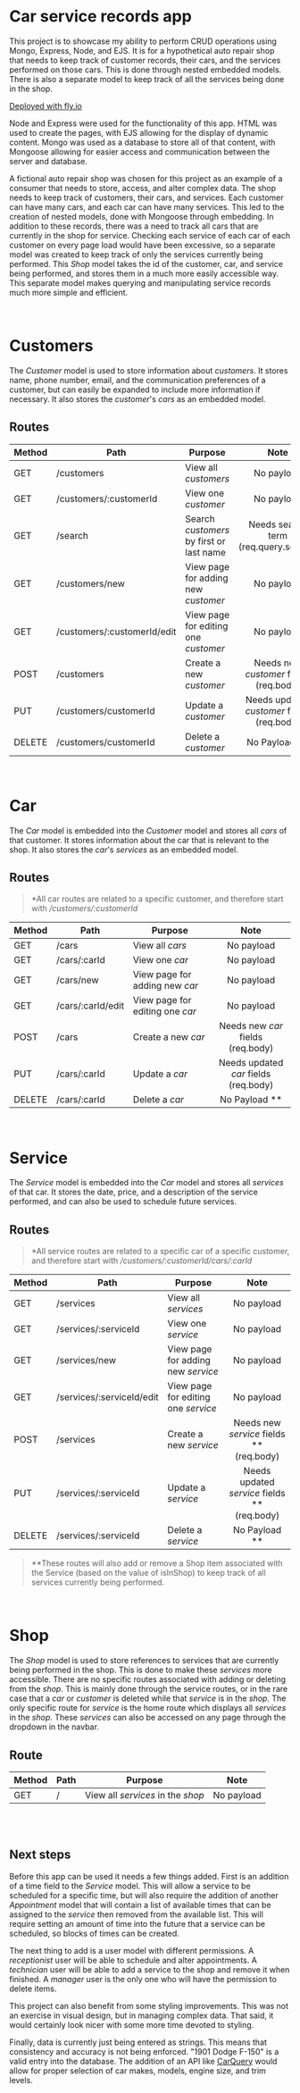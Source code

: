 # Car service records app

This project is to showcase my ability to perform CRUD operations using Mongo, Express, Node, and EJS. It is for a hypothetical auto repair shop that needs to keep track of customer records, their cars, and the services performed on those cars. This is done through nested embedded models. There is also a separate model to keep track of all the services being done in the shop.

[Deployed with fly.io](https://calcifer-project2.fly.dev/)

Node and Express were used for the functionality of this app. HTML was used to create the pages, with EJS allowing for the display of dynamic content. Mongo was used as a database to store all of that content, with Mongoose allowing for easier access and communication between the server and database.

A fictional auto repair shop was chosen for this project as an example of a consumer that needs to store, access, and alter complex data. The shop needs to keep track of customers, their cars, and services. Each customer can have many cars, and each car can have many services. This led to the creation of nested models, done with Mongoose through embedding. In addition to these records, there was a need to track all cars that are currently in the shop for service. Checking each service of each car of each customer on every page load would have been excessive, so a separate model was created to keep track of only the services currently being performed. This _Shop_ model takes the id of the customer, car, and service being performed, and stores them in a much more easily accessible way. This separate model makes querying and manipulating service records much more simple and efficient.

<br />

# Customers

The _Customer_ model is used to store information about _customers_. It stores name, phone number, email, and the communication preferences of a customer, but can easily be expanded to include more information if necessary. It also stores the _customer_'s _cars_ as an embedded model.

## Routes

Method | Path  | Purpose | Note
-----------|------------------|------------------|:---:
GET     | /customers | View all _customers_ | No payload
GET     | /customers/:customerId | View one _customer_ | No payload
GET     | /search | Search _customers_ by first or last name | Needs search term<br>(req.query.search)
GET     | /customers/new | View page for adding new _customer_ | No payload
GET     | /customers/:customerId/edit | View page for editing one _customer_ | No payload
POST    | /customers | Create a new _customer_ | Needs new _customer_ fields<br>(req.body)
PUT     | /customers/customerId | Update a _customer_ | Needs updated _customer_ fields<br>(req.body)
DELETE  | /customers/customerId | Delete a _customer_ | No Payload **

<br />

# Car

The _Car_ model is embedded into the _Customer_ model and stores all _cars_ of that customer. It stores information about the car that is relevant to the shop. It also stores the _car_'s _services_ as an embedded model.

## Routes

> \*All car routes are related to a specific customer, and therefore start with _/customers/:customerId_

Method | Path  | Purpose | Note
-----------|------------------|------------------|:---:
GET     | /cars | View all _cars_ | No payload
GET     | /cars/:carId | View one _car_ | No payload
GET     | /cars/new | View page for adding new _car_ | No payload
GET     | /cars/:carId/edit | View page for editing one _car_ | No payload
POST    | /cars | Create a new _car_ | Needs new _car_ fields<br>(req.body)
PUT     | /cars/:carId | Update a _car_ | Needs updated _car_ fields<br>(req.body)
DELETE  | /cars/:carId | Delete a _car_ | No Payload **

<br />

# Service

The _Service_ model is embedded into the _Car_ model and stores all _services_ of that car. It stores the date, price, and a description of the service performed, and can also be used to schedule future services.

## Routes

> \*All service routes are related to a specific car of a specific customer, and therefore start with _/customers/:customerId/cars/:carId_

Method | Path  | Purpose | Note
-----------|------------------|------------------|:---:
GET     | /services | View all _services_ | No payload
GET     | /services/:serviceId | View one _service_ | No payload
GET     | /services/new | View page for adding new _service_ | No payload
GET     | /services/:serviceId/edit | View page for editing one _service_ | No payload
POST    | /services | Create a new _service_ | Needs new _service_ fields **<br>(req.body)
PUT     | /services/:serviceId | Update a _service_ | Needs updated _service_ fields **<br>(req.body)
DELETE  | /services/:serviceId | Delete a _service_ | No Payload **

> \*\*These routes will also add or remove a Shop item associated with the Service (based on the value of isInShop) to keep track of all services currently being performed.

<br />

# Shop

The _Shop_ model is used to store references to services that are currently being performed in the shop. This is done to make these _services_ more accessible. There are no specific routes associated with adding or deleting from the _shop_. This is mainly done through the service routes, or in the rare case that a _car_ or _customer_ is deleted while that _service_ is in the _shop_. The only specific route for _service_ is the home route which displays all _services_ in the _shop_. These _services_ can also be accessed on any page through the dropdown in the navbar.

## Route

Method | Path  | Purpose | Note
-----------|------------------|------------------|:---:
GET     | / | View all _services_ in the _shop_ | No payload

<br />
<br />

## Next steps

Before this app can be used it needs a few things added. First is an addition of a time field to the _Service_ model. This will allow a service to be scheduled for a specific time, but will also require the addition of another _Appointment_ model that will contain a list of available times that can be assigned to the _service_ then removed from the available list. This will require setting an amount of time into the future that a service can be scheduled, so blocks of times can be created.

The next thing to add is a user model with different permissions. A _receptionist_ user will be able to schedule and alter appointments. A _technician_ user will be able to add a service to the shop and remove it when finished. A _manager_ user is the only one who will have the permission to delete items.

This project can also benefit from some styling improvements. This was not an exercise in visual design, but in managing complex data. That said, it would certainly look nicer with some more time devoted to styling.

Finally, data is currently just being entered as strings. This means that consistency and accuracy is not being enforced. "1901 Dodge F-150" is a valid entry into the database. The addition of an API like [CarQuery](https://www.carqueryapi.com/) would allow for proper selection of car makes, models, engine size, and trim levels.
